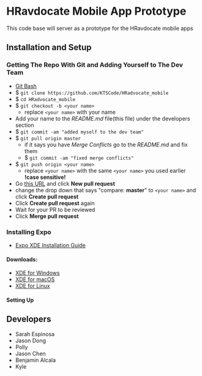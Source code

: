 # HRavdocate Mobile App Prototype
This code base will server as a prototype for the HRavdocate mobile apps

## Installation and Setup
### Getting The Repo With Git and Adding Yourself to The Dev Team
  * [Git Bash](https://git-scm.com/downloads)
  * $ `git clone https://github.com/KTSCode/HRadvocate_mobile`
  * $ `cd HRadvocate_mobile`
  * $ `git checkout -b <your name>`
    * replace `<your name>` with your name
  * Add your name to the _README.md_ file(this file) under the developers section
  * $ `git commit -am "added myself to the dev team"`
  * $ `git pull origin master`
    * if it says you have _Merge Conflicts_ go to the _README.md_ and fix them
    * $ `git commit -am "fixed merge conflicts"` 
  * $ `git push origin <your name>`
    * replace `<your name>` with the same `<your name>` you used earlier **!case sensitive!**
  * Go [this URL](https://github.com/KTSCode/HRadvocate_mobile/pulls) and click **New pull request**
  * change the drop down that says "compare: **master**" to `<your name>` and click **Create pull request**
  * Click **Create pull request** again 
  * Wait for your PR to be reviewed
  * Click **Merge pull request**

### Installing Expo
  * [Expo XDE Installation Guide](https://docs.expo.io/versions/latest/introduction/installation.html)
#### Downloads:
  * [XDE for Windows](https://xde-updates.exponentjs.com/download/win32)
  * [XDE for macOS](https://xde-updates.exponentjs.com/download/mac)
  * [XDE for Linux](https://xde-updates.exponentjs.com/download/mac)

#### Setting Up 

## Developers
  * Sarah Espinosa
  * Jason Dong
  * Polly
  * Jason Chen
  * Benjamin Alcala
  * Kyle
